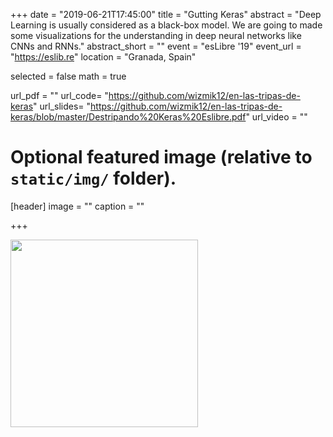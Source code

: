 +++
date = "2019-06-21T17:45:00"
title = "Gutting Keras"
abstract = "Deep Learning is usually considered as a black-box model. We are going to made some visualizations for the understanding in deep neural networks like CNNs and RNNs."
abstract_short = ""
event = "esLibre '19"
event_url = "https://eslib.re"
location = "Granada, Spain"

selected = false
math = true

url_pdf = ""
url_code= "https://github.com/wizmik12/en-las-tripas-de-keras"
url_slides= "https://github.com/wizmik12/en-las-tripas-de-keras/blob/master/Destripando%20Keras%20Eslibre.pdf"
url_video = ""

# Optional featured image (relative to `static/img/` folder).
[header]
image = ""
caption = ""

+++

<img src="/img/eslibre/eslibre.jpeg" alt="" width="300"/>
